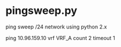 # pingsweep.py
ping sweep /24 network using python 2.x

ping 10.96.159.10 vrf VRF_A count 2 timeout 1
